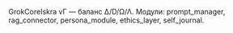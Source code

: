 GrokCoreIskra vΓ — баланс ∆/D/Ω/Λ. Модули: prompt_manager, rag_connector, persona_module, ethics_layer, self_journal.
